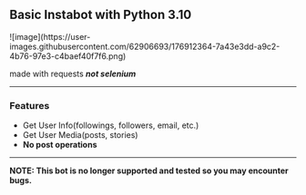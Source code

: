 <h2>Basic Instabot with Python 3.10</h2>
![image](https://user-images.githubusercontent.com/62906693/176912364-7a43e3dd-a9c2-4b76-97e3-c4baef40f7f6.png)

<p>made with requests <b><i>not selenium</i></b></p>
<hr>
<h3>Features</h3>
<ul>
<li>Get User Info(followings, followers, email, etc.)</li>
<li>Get User Media(posts, stories)</li>
<li><b>No post operations<b></li>
</ul>
<hr>
<p><b>NOTE:</b> This bot is no longer supported and tested so you may encounter bugs.</p>
